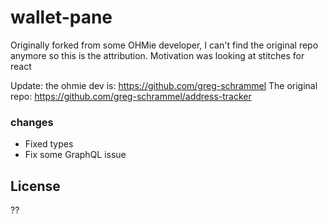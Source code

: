 # wallet-pane

Originally forked from some OHMie developer, I can't find the original repo anymore so this is the attribution. Motivation was looking at stitches for react

Update: the ohmie dev is:
https://github.com/greg-schrammel
The original repo: 
https://github.com/greg-schrammel/address-tracker

### changes
- Fixed types
- Fix some GraphQL issue


## License

??

